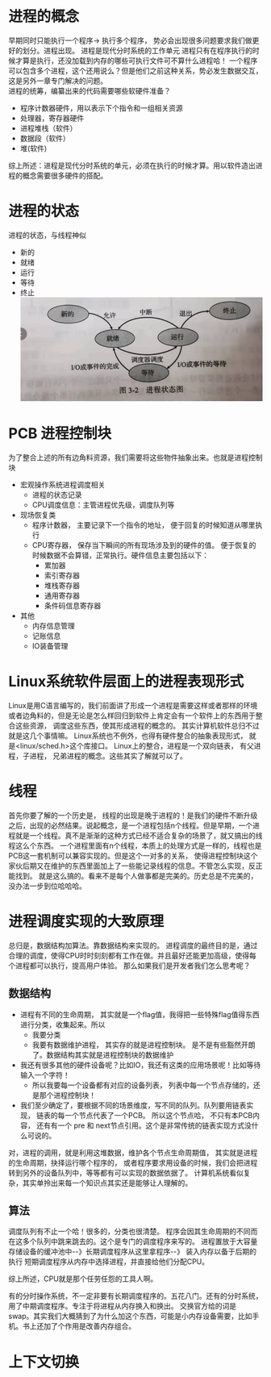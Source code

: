 # 进程的概念
早期同时只能执行一个程序-> 执行多个程序， 势必会出现很多问题要求我们做更好的划分。进程出现。
进程是现代分时系统的工作单元
进程只有在程序执行的时候才算是执行，还没加载到内存的哪些可执行文件可不算什么进程哈！
一个程序可以包含多个进程，这个还用说么？但是他们之前这种关系，势必发生数据交互，这是另外一章专门解决的问题。    
进程的统筹，编纂出来的代码需要哪些软硬件准备？
- 程序计数器硬件，用以表示下个指令和一组相关资源
- 处理器，寄存器硬件
- 进程堆栈（软件）
- 数据段（软件）
- 堆(软件)

综上所述：进程是现代分时系统的单元，必须在执行的时候才算。用以软件造出进程的概念需要很多硬件的搭配。

# 进程的状态
进程的状态，与线程神似
- 新的
- 就绪
- 运行
- 等待
- 终止
![Snipaste_2021-10-11_13-53-10](/assets/Snipaste_2021-10-11_13-53-10.png)

# PCB 进程控制块
为了整合上述的所有边角料资源，我们需要将这些物件抽象出来。也就是进程控制块

- 宏观操作系统进程调度相关
  - 进程的状态记录
  - CPU调度信息：主管进程优先级，调度队列等
- 现场恢复类
  - 程序计数器， 主要记录下一个指令的地址， 便于回复的时候知道从哪里执行
  - CPU寄存器， 保存当下瞬间的所有现场涉及到的硬件的值。 便于恢复的时候数据不会算错，正常执行。硬件信息主要包括以下：
    - 累加器
    - 索引寄存器
    - 堆栈寄存器
    - 通用寄存器
    - 条件码信息寄存器
- 其他
  - 内存信息管理
  - 记账信息
  - IO装备管理
# Linux系统软件层面上的进程表现形式
Linux是用C语言编写的，我们前面讲了形成一个进程是需要这样或者那样的环境或者边角料的，但是无论是怎么样回归到软件上肯定会有一个软件上的东西用于整合这些资源， 调度这些东西，使其形成进程的概念的。 其实计算机软件总归不过就是这几个事情嘛。 Linux系统也不例外，也得有硬件整合的抽象表现形式， 就是<linux/sched.h>这个库接口。
Linux上的整合，进程是一个双向链表， 有父进程，子进程， 兄弟进程的概念。这些其实了解就可以了。

# 线程
首先你要了解的一个历史是， 线程的出现是晚于进程的！是我们的硬件不断升级之后，出现的必然结果。说起概念，是一个进程包括n个线程。但是早期，一个进程就是一个线程。真不是渐渐的这种方式已经不适合复杂的场景了，就又搞出的线程这么个东西。
一个进程里面有n个线程，本质上的处理方式是一样的，线程也是PCB这一套机制可以兼容实现的。但是这个一对多的关系， 使得进程控制块这个家伙后期又在维护的东西里面加上了一些能记录线程的信息。不管怎么实现，反正能找到。
就是这么搞的。看来不是每个人做事都是完美的。历史总是不完美的，没办法一步到位哈哈哈。

# 进程调度实现的大致原理
总归是，数据结构加算法。靠数据结构来实现的。
进程调度的最终目的是，通过合理的调度，使得CPU时时刻刻都有工作在做。并且最好还能更加高级，使得每个进程都可以执行，提高用户体验。
那么如果我们是开发者我们怎么思考呢？
## 数据结构
- 进程有不同的生命周期， 其实就是一个flag值，我得把一些特殊flag值得东西进行分类，收集起来。所以
  - 我要分类
  - 我要有数据维护进程， 其实存的就是进程控制块。 是不是有些豁然开朗了。数据结构其实就是进程控制块的数据维护
- 我还有很多其他的硬件设备呢？比如IO，我还有这类的应用场景呢！比如等待输入一个字符！
  - 所以我要每一个设备都有对应的设备列表， 列表中每一个节点存储的，还是那个进程控制块！
- 我们至少确定了，要根据不同的场景维度，写不同的队列。队列要用链表实现， 链表的每一个节点代表了一个PCB。 所以这个节点哈， 不只有本PCB内容， 还有有一个 pre 和 next节点引用。这个是非常传统的链表实现方式没什么可说的。

对，进程的调用，就是利用这堆数据，维护各个节点生命周期值， 其实就是进程的生命周期，抉择运行哪个程序的， 或者程序要求用设备的时候，我们会把进程转到另外的设备队列中，等等都有可以实现的数据依据了。
计算机系统看似复杂，其实单拎出来每一个知识点其实还是能够让人理解的。
## 算法
调度队列有不止一个哈！很多的，分类也很清楚。 程序会因其生命周期的不同而在这多个队列中跳来跳去的。这个是专门的调度程序来写的。
进程置放于大容量存储设备的缓冲池中--》长期调度程序从这里拿程序--》 装入内存以备于后期的执行
短期调度程序从内存中选择进程，并直接给他们分配CPU。

综上所述，CPU就是那个任劳任怨的工具人啊。

有的分时操作系统，不一定非要有长期调度程序的。五花八门。还有的分时系统，用了中期调度程序。专注于将进程从内存换入和换出。 交换官方给的词是 swap。其实我们大概猜到了为什么加这个东西，可能是小内存设备需要，比如手机。书上还加了个作用是改善内存组合。

# 上下文切换
